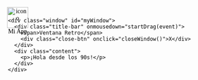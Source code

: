 <!DOCTYPE html>
<html lang="es">
<head>
  <meta charset="UTF-8" />
  <meta name="viewport" content="width=device-width, initial-scale=1.0"/>
  <title>Mi Windows 93</title>
  <link rel="shortcut icon" type="image/x-icon" href="Icon.png" />
  <link href="https://fonts.googleapis.com/css2?family=Press+Start+2P&display=swap" rel="stylesheet">
  <style>
    body {
      margin: 0;
      background: url('Cortadapng.png') no-repeat center center;
      background-size: cover;
      font-family: 'Press Start 2P', cursive;
      overflow: hidden;
      color: #000;
    }

    #desktop {
      position: relative;
      width: 100vw;
      height: 100vh;
    }

    .icon {
      position: absolute;
      top: 40px;
      left: 40px;
      text-align: center;
      width: 64px;
      cursor: pointer;
    }

    .icon img {
      width: 48px;
    }

    .window {
      position: absolute;
      top: 100px;
      left: 100px;
      width: 300px;
      background: #c0c0c0;
      border: 2px solid #000;
      box-shadow: 5px 5px #888;
      display: none;
    }

    .title-bar {
      background: #000080;
      color: #fff;
      padding: 4px;
      cursor: move;
      display: flex;
      justify-content: space-between;
      align-items: center;
    }

    .close-btn {
      background: #ff0000;
      color: #fff;
      padding: 0 8px;
      cursor: pointer;
    }

    .content {
      padding: 20px;
      background: #fff;
    }

   

  </style>
</head>
<body>
  <div id="desktop">
    <div class="icon" ondblclick="openWindow()">
      <img src="https://www.iconarchive.com/download/i103437/treetog/classic-computers/Old-Computer.ico" alt="icono" />
      <div>Mi App</div>
    </div>

    <div class="window" id="myWindow">
      <div class="title-bar" onmousedown="startDrag(event)">
        <span>Ventana Retro</span>
        <div class="close-btn" onclick="closeWindow()">X</div>
      </div>
      <div class="content">
        <p>¡Hola desde los 90s!</p>
      </div>
    </div>
  </div>

  <script>
    const win = document.getElementById("myWindow");
    let offsetX, offsetY, isDragging = false;

    function openWindow() {
      win.style.display = "block";
    }

    function closeWindow() {
      win.style.display = "none";
    }

    function startDrag(e) {
      isDragging = true;
      offsetX = e.clientX - win.offsetLeft;
      offsetY = e.clientY - win.offsetTop;
      document.onmousemove = drag;
      document.onmouseup = stopDrag;
    }

    function drag(e) {
      if (!isDragging) return;
      win.style.left = (e.clientX - offsetX) + "px";
      win.style.top = (e.clientY - offsetY) + "px";
    }

    function stopDrag() {
      isDragging = false;
      document.onmousemove = null;
      document.onmouseup = null;
    }
  </script>
</body>
</html>
